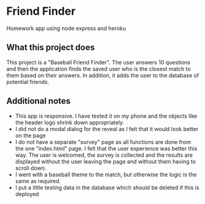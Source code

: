 # Friend Finder
Homework app using node express and heroku


## What this project does  
This project is a "Baseball Friend Finder".  The user answers 10 questions and then the application finds the saved user who is the closest match to them based on their answers.  In addition, it adds the user to the database of potential friends.

## Additional notes  
* This app is responsive.  I have tested it on my phone and the objects like the header logo shrink down appropriately.
* I did not do a modal dialog for the reveal as I felt that it would look better on the page
* I do not have a separate "survey" page as all functions are done from the one "index.html" page.  I felt that the user experience was better this way.  The user is welcomed, the survey is collected and the results are displayed without the user leaving the page and without them having to scroll down.
* I went with a baseball theme to the match, but otherwise the logic is the same as required.
* I put a little testing data in the database which should be deleted if this is deployed
